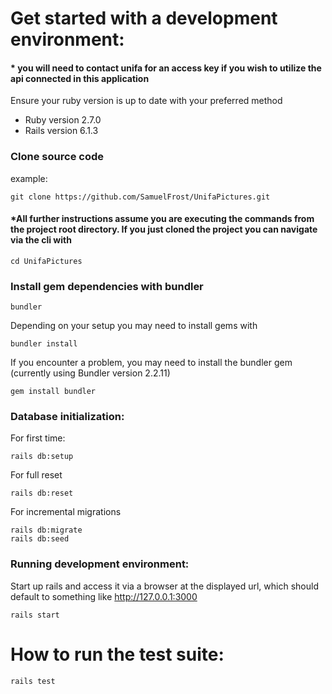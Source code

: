 # Get started with a development environment:
#### * you will need to contact unifa for an access key if you wish to utilize the api connected in this application
Ensure your ruby version is up to date with your preferred method
* Ruby version 2.7.0
* Rails version 6.1.3
### Clone source code
example:
```
git clone https://github.com/SamuelFrost/UnifaPictures.git
```
#### *All further instructions assume you are executing the commands from the project root directory. If you just cloned the project you can navigate via the cli with 
```
cd UnifaPictures
```

### Install gem dependencies with bundler
```
bundler
```
Depending on your setup you may need to install gems with
```
bundler install
```
If you encounter a problem, you may need to install the bundler gem (currently using Bundler version 2.2.11)
```
gem install bundler
```
### Database initialization:
For first time:
```
rails db:setup
```
For full reset
```
rails db:reset
```
For incremental migrations
```
rails db:migrate
rails db:seed
```
### Running development environment:
Start up rails and access it via a browser at the displayed url, which should default to something like http://127.0.0.1:3000
```
rails start
```

# How to run the test suite:

```
rails test
```